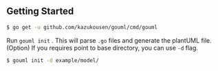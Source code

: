 ## Getting Started

```sh
$ go get -u github.com/kazukousen/gouml/cmd/gouml
```

Run `gouml init` . This will parse `.go` files and generate the plantUML file.  
(Option) If you requires point to base directory, you can use `-d` flag.  

```sh
$ gouml init -d example/model/
```
